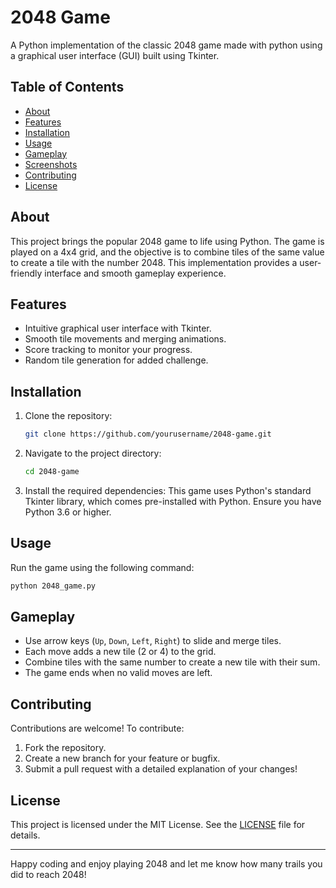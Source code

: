 # 2048 Game

A Python implementation of the classic 2048 game made with python using a graphical user interface (GUI) built using Tkinter.

## Table of Contents
- [About](#about)
- [Features](#features)
- [Installation](#installation)
- [Usage](#usage)
- [Gameplay](#gameplay)
- [Screenshots](#screenshots)
- [Contributing](#contributing)
- [License](#license)

## About
This project brings the popular 2048 game to life using Python. The game is played on a 4x4 grid, and the objective is to combine tiles of the same value to create a tile with the number 2048. This implementation provides a user-friendly interface and smooth gameplay experience.

## Features
- Intuitive graphical user interface with Tkinter.
- Smooth tile movements and merging animations.
- Score tracking to monitor your progress.
- Random tile generation for added challenge.

## Installation

1. Clone the repository:
   ```bash
   git clone https://github.com/yourusername/2048-game.git
   ```

2. Navigate to the project directory:
   ```bash
   cd 2048-game
   ```

3. Install the required dependencies:
   This game uses Python's standard Tkinter library, which comes pre-installed with Python. Ensure you have Python 3.6 or higher.

## Usage


Run the game using the following command:
```bash
python 2048_game.py
```

## Gameplay
- Use arrow keys (`Up`, `Down`, `Left`, `Right`) to slide and merge tiles.
- Each move adds a new tile (2 or 4) to the grid.
- Combine tiles with the same number to create a new tile with their sum.
- The game ends when no valid moves are left.

## Contributing
Contributions are welcome! To contribute:
1. Fork the repository.
2. Create a new branch for your feature or bugfix.
3. Submit a pull request with a detailed explanation of your changes!

## License
This project is licensed under the MIT License. See the [LICENSE](LICENSE) file for details.

---

Happy coding and enjoy playing 2048 and let me know how many trails you did to reach 2048!

